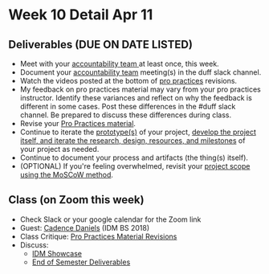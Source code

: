 # Week 10 Detail Apr 11

## Deliverables (DUE ON DATE LISTED)

* Meet with your [accountability team ](../assignments/accountability\_partner.md)at least once, this week.&#x20;
* Document your [accountability team](../assignments/accountability\_partner.md) meeting(s) in the duff slack channel.
* Watch the videos posted at the bottom of [pro practices](../assignments/pro\_practices\_revisions.md) revisions.
* My feedback on pro practices material may vary from your pro practices instructor. Identify these variances and reflect on why the feedback is different in some cases. Post these differences in the #duff slack channel. Be prepared to discuss these differences during class.
* Revise your [Pro Practices material](../assignments/pro\_practices\_revisions.md).
* Continue to iterate the [prototype(s)](../assignments/project\_plan.md) of your project, [develop the project itself, and iterate the research, design, resources, and milestones](../assignments/project\_plan.md) of your project as needed.
* Continue to document your process and artifacts (the thing(s) itself).
* (OPTIONAL) If you're feeling overwhelmed, revisit your [project scope using the MoSCoW method](../assignments/moscow-method.md).

## Class (on Zoom this week)

* Check Slack or your google calendar for the Zoom link
* Guest: [Cadence Daniels](https://madebycd.com) (IDM BS 2018)
* Class Critique: [Pro Practices Material Revisions](../assignments/pro\_practices\_revisions.md)
* Discuss:&#x20;
  * [IDM Showcase ](../critiques-demos-presentations-and-exhibition/idm\_showcase.md)
  * [End of Semester Deliverables](../assignments/end\_of\_semester\_deliverables.md)
